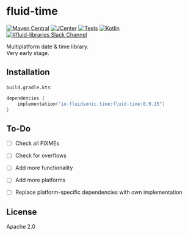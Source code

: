 fluid-time
==========

[![Maven Central](https://img.shields.io/maven-central/v/io.fluidsonic.time/fluid-time?label=Maven%20Central)](https://search.maven.org/artifact/io.fluidsonic.time/fluid-time)
[![JCenter](https://img.shields.io/bintray/v/fluidsonic/kotlin/time?label=JCenter)](https://bintray.com/fluidsonic/kotlin/time)
[![Tests](https://img.shields.io/badge/Kotlin-1.3.50-blue.svg)](https://github.com/fluidsonic/fluid-time/actions?workflow=Tests)
[![Kotlin](https://github.com/fluidsonic/fluid-time/workflows/Tests/badge.svg)](https://github.com/JetBrains/kotlin/releases/v1.3.50)
[![#fluid-libraries Slack Channel](https://img.shields.io/badge/slack-%23fluid--libraries-543951.svg?label=Slack)](https://kotlinlang.slack.com/messages/C7UDFSVT2/)

Multiplatform date & time library.  
Very early stage.



Installation
------------

`build.gradle.kts`:
```kotlin
dependencies {
    implementation("io.fluidsonic.time:fluid-time:0.9.15")
}
```



To-Do
-----

- [ ] Check all FIXMEs
- [ ] Check for overflows
- [ ] Add more functionality
- [ ] Add more platforms
- [ ] Replace platform-specific dependencies with own implementation



License
-------

Apache 2.0
